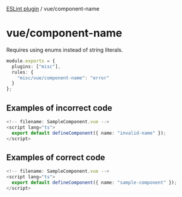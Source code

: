 [ESLint plugin](https://ilyub.github.io/eslint-plugin/) / vue/component-name

# vue/component-name

Requires using enums instead of string literals.

```ts
module.exports = {
  plugins: ["misc"],
  rules: {
    "misc/vue/component-name": "error"
  }
};
```

## Examples of incorrect code

```ts
<!-- filename: SampleComponent.vue -->
<script lang="ts">
  export default defineComponent({ name: "invalid-name" });
</script>
```

## Examples of correct code

```ts
<!-- filename: SampleComponent.vue -->
<script lang="ts">
  export default defineComponent({ name: "sample-component" });
</script>
```